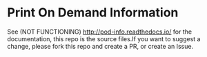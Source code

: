 # Print On Demand Information

See (NOT FUNCTIONING) http://pod-info.readthedocs.io/ for the documentation, this repo is the source files.If you want to suggest a change, please fork this repo and create a PR, or create an Issue.
